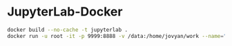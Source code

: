 # JupyterLab-Docker

```sh
docker build --no-cache -t jupyterlab .
docker run -u root -it -p 9999:8888 -v /data:/home/jovyan/work --name="jupyterlab" jupyterlab &
```
